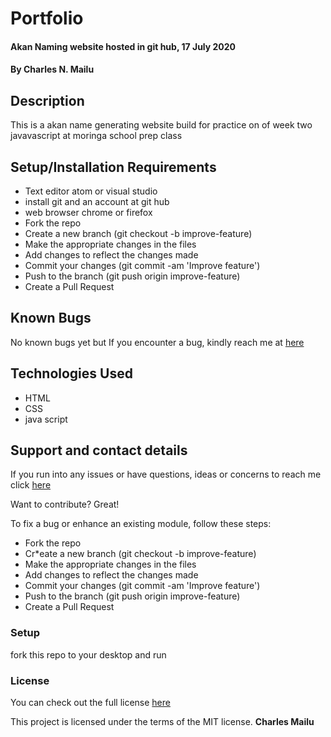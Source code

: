 # Portfolio
#### Akan Naming website hosted in git hub, 17 July 2020
#### By **Charles N. Mailu**
## Description

This is a akan name generating website build for practice on of week two javavascript at moringa school prep class 

## Setup/Installation Requirements

* Text editor atom or visual studio
* install git and an account at git hub
* web browser chrome or firefox
* Fork the repo
* Create a new branch (git checkout -b improve-feature)
* Make the appropriate changes in the files
* Add changes to reflect the changes made
* Commit your changes (git commit -am 'Improve feature')
* Push to the branch (git push origin improve-feature)
* Create a Pull Request

## Known Bugs
No known bugs yet but If you encounter a bug, kindly reach me at <a href="https://charlesmaillu.github.io/contact-info">here</a> 
## Technologies Used
* HTML
* CSS
* java script
## Support and contact details
If you run into any issues or have questions, ideas or concerns to reach me click <a href="https://charlesmaillu.github.io/contact-info">here</a>

Want to contribute? Great!

To fix a bug or enhance an existing module, follow these steps:

* Fork the repo
* Cr*eate a new branch (git checkout -b improve-feature)
* Make the appropriate changes in the files
* Add changes to reflect the changes made
* Commit your changes (git commit -am 'Improve feature')
* Push to the branch (git push origin improve-feature)
* Create a Pull Request

### Setup
fork this repo to your desktop and run 
### License
You can check out the full license <a href="https://github.com/charlesmaillu/Akan-Naming-/blob/master/licen">here</a> 

This project is licensed under the terms of the MIT license.
 **Charles Mailu**                  

